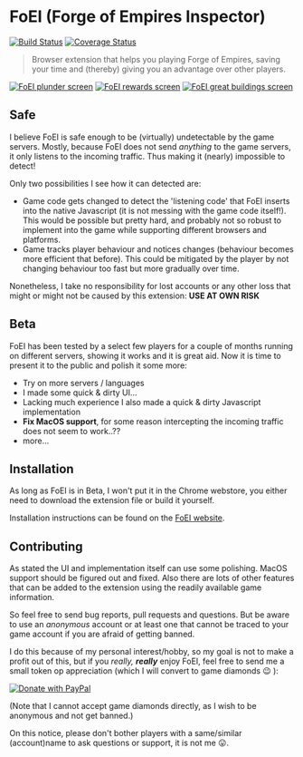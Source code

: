 # FoEI (Forge of Empires Inspector)

[![Build Status](https://travis-ci.org/veger/foei.svg?branch=master)](https://travis-ci.org/veger/foei)
[![Coverage Status](https://coveralls.io/repos/github/veger/foei/badge.svg?branch=master)](https://coveralls.io/github/veger/foei?branch=master)

> Browser extension that helps you playing Forge of Empires, saving your time and (thereby) giving you an advantage over other players.

[![FoEI plunder screen](https://www.vegerweb.nl/system/refinery/images/W1siZiIsIjIwMTkvMDMvMjcvM3AwcmUxNjkzOF9mb2VpX3BsdW5kZXIucG5nIl0sWyJwIiwidGh1bWIiLCIyMjV4MjU1XHUwMDNlIl1d/foei-plunder.png?sha=b8c8ba4e86afb969)](https://www.vegerweb.nl/system/refinery/images/W1siZiIsIjIwMTkvMDMvMjcvM3AwcmUxNjkzOF9mb2VpX3BsdW5kZXIucG5nIl1d/foei-plunder.png?sha=320d240b8a0eb886)
[![FoEI rewards screen](https://www.vegerweb.nl/system/refinery/images/W1siZiIsIjIwMTkvMDMvMjcvMjJnY2I1M2MxdF9mb2VpX3Jld2FyZHMucG5nIl0sWyJwIiwidGh1bWIiLCIyMjV4MjU1XHUwMDNlIl1d/foei-rewards.png?sha=5a15e0fe9be0b277)](https://www.vegerweb.nl/system/refinery/images/W1siZiIsIjIwMTkvMDMvMjcvMjJnY2I1M2MxdF9mb2VpX3Jld2FyZHMucG5nIl1d/foei-rewards.png?sha=b7662d3d84db46b1)
[![FoEI great buildings screen](https://www.vegerweb.nl/system/refinery/images/W1siZiIsIjIwMTkvMDMvMjcvNDYxaWVxdWxka19mb2VpX2diLnBuZyJdLFsicCIsInRodW1iIiwiMjI1eDI1NVx1MDAzZSJdXQ/foei-gb.png?sha=fbba6bedf69a3169)](https://www.vegerweb.nl/system/refinery/images/W1siZiIsIjIwMTkvMDMvMjcvNDYxaWVxdWxka19mb2VpX2diLnBuZyJdXQ/foei-gb.png?sha=fbab799e483fada8)

## Safe

I believe FoEI is safe enough to be (virtually) undetectable by the game servers.
Mostly, because FoEI does not send _anything_ to the game servers, it only listens to the incoming traffic.
Thus making it (nearly) impossible to detect!

Only two possibilities I see how it can detected are:

* Game code gets changed to detect the 'listening code' that FoEI inserts into the native Javascript (it is not messing with the game code itself!).
  This would be possible but pretty hard, and probably not so robust to implement into the game while supporting different browsers and platforms.
* Game tracks player behaviour and notices changes (behaviour becomes more efficient that before).
  This could be mitigated by the player by not changing behaviour too fast but more gradually over time.

Nonetheless, I take no responsibility for lost accounts or any other loss that might or might not be caused by this extension: **USE AT OWN RISK**

## Beta

FoEI has been tested by a select few players for a couple of months running on different servers, showing it works and it is great aid.
Now it is time to present it to the public and polish it some more:

* Try on more servers / languages
* I made some quick & dirty UI...
* Lacking much experience I also made a quick & dirty Javascript implementation
* **Fix MacOS support**, for some reason intercepting the incoming traffic does not seem to work..??
* more...

## Installation

As long as FoEI is in Beta, I won't put it in the Chrome webstore, you either need to download the extension file or build it yourself.

Installation instructions can be found on the [FoEI website](https://www.vegerweb.nl/foei).

## Contributing

As stated the UI and implementation itself can use some polishing. MacOS support should be figured out and fixed. Also there are lots of other features that can be added to the extension using the readily available game information.

So feel free to send bug reports, pull requests and questions. But be aware to use an *anonymous* account or at least one that cannot be traced to your game account if you are afraid of getting banned.

I do this because of my personal interest/hobby, so my goal is not to make a profit out of this, but if you _really, **really**_ enjoy FoEI, feel free to send me a small token op appreciation (which I will convert to game diamonds :wink: ):

[![Donate with PayPal](https://www.paypalobjects.com/en_US/NL/i/btn/btn_donateCC_LG.gif)](https://www.paypal.com/cgi-bin/webscr?cmd=_s-xclick&hosted_button_id=2EYSNR29PEPDC&source=url)

(Note that I cannot accept game diamonds directly, as I wish to be anonymous and not get banned.)

On this notice, please don't bother players with a same/similar (account)name to ask questions or support, it is not me :stuck_out_tongue:.
